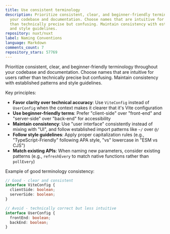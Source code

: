 ```yaml
---
title: Use consistent terminology
description: Prioritize consistent, clear, and beginner-friendly terminology throughout
  your codebase and documentation. Choose names that are intuitive for users rather
  than technically precise but confusing. Maintain consistency with established patterns
  and style guidelines.
repository: nuxt/nuxt
label: Naming Conventions
language: Markdown
comments_count: 7
repository_stars: 57769
---
```


Prioritize consistent, clear, and beginner-friendly terminology throughout your codebase and documentation. Choose names that are intuitive for users rather than technically precise but confusing. Maintain consistency with established patterns and style guidelines.

Key principles:
- **Favor clarity over technical accuracy**: Use `ViteConfig` instead of `UserConfig` when the context makes it clearer that it's Vite configuration
- **Use beginner-friendly terms**: Prefer "client-side" over "front-end" and "server-side" over "back-end" for accessibility
- **Maintain consistency**: Use "user interface" consistently instead of mixing with "UI", and follow established import patterns like `~/` over `@/`
- **Follow style guidelines**: Apply proper capitalization rules (e.g., "TypeScript-Friendly" following APA style, "vs" lowercase in "ESM vs CJS")
- **Match existing APIs**: When naming new parameters, consider existing patterns (e.g., `refreshEvery` to match native functions rather than `pollEvery`)

Example of good terminology consistency:
```typescript
// Good - clear and consistent
interface ViteConfig {
  clientSide: boolean;
  serverSide: boolean;
}

// Avoid - technically correct but less intuitive
interface UserConfig {
  frontEnd: boolean;
  backEnd: boolean;
}
```
